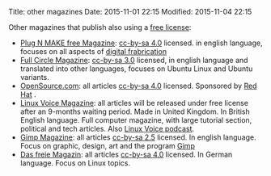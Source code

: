 Title: other magazines
Date: 2015-11-01 22:15
Modified: 2015-11-04 22:15

Other magazines that publish also using a [free license](https://en.wikipedia.org/wiki/Free_license): 

  * [Plug N MAKE free Magazine](http://plugnmake.com/): [cc-by-sa 4.0](https://creativecommons.org/licenses/by-sa/4.0/) licensed. in english language, focuses on all aspects of [digital frabrication](https://en.wikipedia.org/wiki/Digital_modeling_and_fabrication)
  * [Full Circle Magazine](http://fullcirclemagazine.org): [cc-by-sa 3.0](https://creativecommons.org/licenses/by-sa/3.0/deed.en) licensed, in english language and translated into other languages, focuses on Ubuntu Linux and Ubuntu variants.
  * [OpenSource.com](http://opensource.com): all articles  [cc-by-sa 4.0](https://creativecommons.org/licenses/by-sa/4.0/) licensed. Sponsored by [Red Hat](http://redhat.com) .
  * [Linux Voice Magazine](http://linuxvoice.com): all articles will be released under free license after an 9-months waiting period.  Made in United Kingdom. In British English language. Full computer magazine, with large tutorial section, political and tech articles. Also [Linux Voice podcast](http://www.linuxvoice.com/category/podcasts/).
  * [Gimp Magazine](http://gimpmagazine.org): all articles [cc-by-sa 2.5](https://creativecommons.org/licenses/by-sa/2.5/) licensed. In english language. Focus on graphic, design, art and the program [Gimp](http://www.gimp.org/)
  * [Das freie Magazin](http://www.freiesmagazin.de/): all articles [cc-by-sa 4.0](https://creativecommons.org/licenses/by-sa/4.0/) licensed. In German language. Focus on Linux topics.
